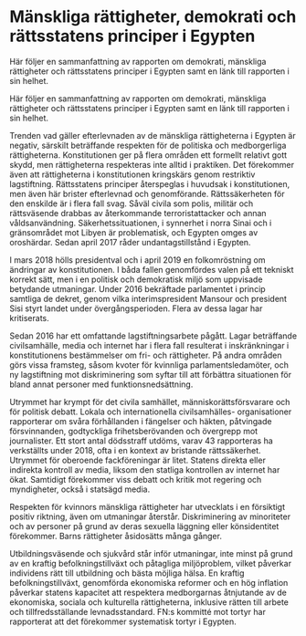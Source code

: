 # Mänskliga rättigheter, demokrati och rättsstatens principer i Egypten

Här följer en sammanfattning av rapporten om demokrati, mänskliga rättigheter och rättsstatens principer i Egypten samt en länk till rapporten i sin helhet.

Här följer en sammanfattning av rapporten om demokrati, mänskliga rättigheter och rättsstatens principer i Egypten samt en länk till rapporten i sin helhet.

Trenden vad gäller efterlevnaden av de mänskliga rättigheterna i Egypten är negativ, särskilt beträffande respekten för de politiska och medborgerliga rättigheterna. Konstitutionen ger på flera områden ett formellt relativt gott skydd, men rättigheterna respekteras inte alltid i praktiken. Det förekommer även att rättigheterna i konstitutionen kringskärs genom restriktiv lagstiftning. Rättsstatens principer återspeglas i huvudsak i konstitutionen, men även här brister efterlevnad och genomförande. Rättssäkerheten för den enskilde är i flera fall svag. Såväl civila som polis, militär och rättsväsende drabbas av återkommande terroristattacker och annan våldsanvändning. Säkerhetssituationen, i synnerhet i norra Sinai och i gränsområdet mot Libyen är problematisk, och Egypten omges av oroshärdar. Sedan april 2017 råder undantagstillstånd i Egypten.

I mars 2018 hölls presidentval och i april 2019 en folkomröstning om ändringar av konstitutionen. I båda fallen genomfördes valen på ett tekniskt korrekt sätt, men i en politisk och demokratisk miljö som uppvisade betydande utmaningar. Under 2016 bekräftade parlamentet i princip samtliga de dekret, genom vilka interimspresident Mansour och president Sisi styrt landet under övergångsperioden. Flera av dessa lagar har kritiserats.

Sedan 2016 har ett omfattande lagstiftningsarbete pågått. Lagar beträffande civilsamhälle, media och internet har i flera fall resulterat i
inskränkningar i konstitutionens bestämmelser om fri- och rättigheter. På andra områden görs vissa framsteg, såsom kvoter för kvinnliga parlamentsledamöter, och ny lagstiftning mot diskriminering som syftar till att förbättra situationen för bland annat personer med funktionsnedsättning.

Utrymmet har krympt för det civila samhället, människorättsförsvarare och för politisk debatt. Lokala och internationella civilsamhälles- organisationer rapporterar om svåra förhållanden i fängelser och häkten, påtvingade försvinnanden, godtyckliga frihetsberövanden och övergrepp mot journalister. Ett stort antal dödsstraff utdöms, varav 43 rapporteras ha verkställts under 2018, ofta i en kontext av bristande rättssäkerhet. Utrymmet för oberoende fackföreningar är litet. Statens direkta eller indirekta kontroll av media, liksom den statliga kontrollen av internet har ökat. Samtidigt förekommer viss debatt och kritik mot regering och myndigheter, också i statsägd media.

Respekten för kvinnors mänskliga rättigheter har utvecklats i en försiktigt positiv riktning, även om utmaningar återstår. Diskriminering av minoriteter och av personer på grund av deras sexuella läggning eller könsidentitet förekommer. Barns rättigheter åsidosätts många gånger.

Utbildningsväsende och sjukvård står inför utmaningar, inte minst på grund av en kraftig befolkningstillväxt och påtagliga miljöproblem, vilket påverkar individens rätt till utbildning och bästa möjliga hälsa. En kraftig befolkningstillväxt, genomförda ekonomiska reformer och en hög inflation påverkar statens kapacitet att respektera medborgarnas åtnjutande av de ekonomiska, sociala och kulturella rättigheterna, inklusive rätten till arbete och tillfredsställande levnadsstandard. FN:s kommitté mot tortyr har rapporterat att det förekommer systematisk tortyr i Egypten.
